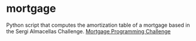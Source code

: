 # mortgage
Python script that computes the amortization table of a mortgage based in the Sergi Almacellas Challenge.
[Mortgage Programming Challenge](https://gitlab.com/-/snippets/2515187)

